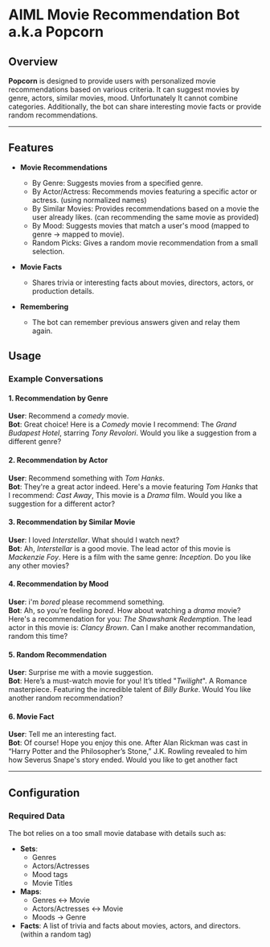 # AIML Movie Recommendation Bot a.k.a Popcorn

## Overview
**Popcorn** is designed to provide users with personalized movie recommendations based on various criteria. It can suggest movies by genre, actors, similar movies, mood. Unfortunately It cannot combine categories. Additionally, the bot can share interesting movie facts or provide random recommendations.

---

## Features
- **Movie Recommendations**
  - By Genre: Suggests movies from a specified genre.
  - By Actor/Actress: Recommends movies featuring a specific actor or actress. (using normalized names)
  - By Similar Movies: Provides recommendations based on a movie the user already likes. (can recommending the same movie as provided)
  - By Mood: Suggests movies that match a user's mood (mapped to genre -> mapped to movie).
  - Random Picks: Gives a random movie recommendation from a small selection.

- **Movie Facts**
  - Shares trivia or interesting facts about movies, directors, actors, or production details.

- **Remembering**
  - The bot can remember previous answers given and relay them again.


## Usage

### Example Conversations
#### 1. Recommendation by Genre
**User**: Recommend a *comedy* movie.  
**Bot**: Great choice! Here is a *Comedy* movie I recommend: The *Grand Budapest Hotel*, starring *Tony Revolori*. Would you like a suggestion from a different genre?

#### 2. Recommendation by Actor
**User**: Recommend something with *Tom Hanks*.  
**Bot**: They're a great actor indeed. Here's a movie featuring *Tom Hanks* that I recommend: *Cast Away*, This movie is a *Drama* film. Would you like a suggestion for a different actor?

#### 3. Recommendation by Similar Movie
**User**: I loved *Interstellar*. What should I watch next?  
**Bot**: Ah, *Interstellar* is a good movie. The lead actor of this movie is *Mackenzie Foy*. Here is a film with the same genre: *Inception*. Do you like any other movies?

#### 4. Recommendation by Mood
**User**: i'm *bored* please recommend something.  
**Bot**: Ah, so you’re feeling *bored*. How about watching a *drama* movie? Here's a recommendation for you: *The Shawshank Redemption*. The lead actor in this movie is: *Clancy Brown*. Can I make another recommandation, random this time?

#### 5. Random Recommendation
**User**: Surprise me with a movie suggestion.  
**Bot**: Here’s a must-watch movie for you! It’s titled "*Twilight*". A Romance masterpiece. Featuring the incredible talent of *Billy Burke*. Would You like another random recommendation?

#### 6. Movie Fact
**User**: Tell me an interesting fact.  
**Bot**: Of course! Hope you enjoy this one. After Alan Rickman was cast in “Harry Potter and the Philosopher’s Stone,” J.K. Rowling revealed to him how Severus Snape's story ended. Would you like to get another fact

---

## Configuration

### Required Data
The bot relies on a too small movie database with details such as:
- **Sets**:
  - Genres
  - Actors/Actresses
  - Mood tags
  - Movie Titles
- **Maps**:
  - Genres <-> Movie
  - Actors/Actresses <-> Movie
  - Moods -> Genre
- **Facts**: A list of trivia and facts about movies, actors, and directors. (within a random tag)
